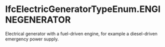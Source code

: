 IfcElectricGeneratorTypeEnum.ENGINEGENERATOR
============================================
Electrical generator with a fuel-driven engine, for example a diesel-driven
emergency power supply.


